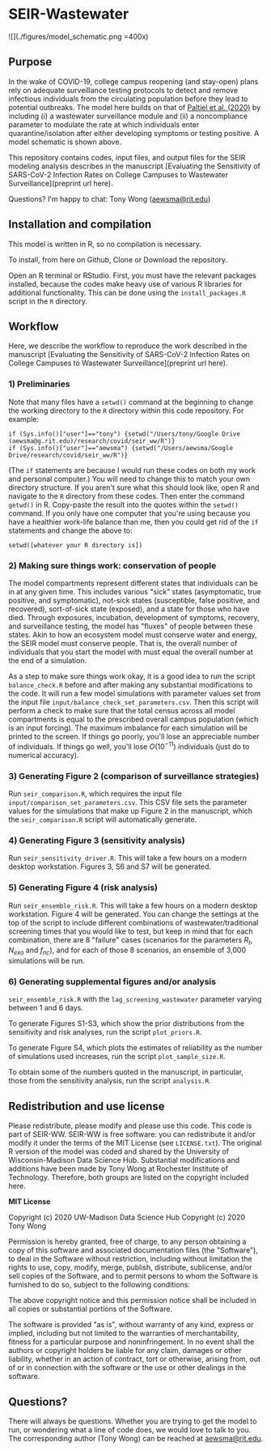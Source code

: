 # SEIR-Wastewater

![](./figures/model_schematic.png =400x)

## Purpose

In the wake of COVID-19, college campus reopening (and stay-open) plans rely on adequate surveillance testing
protocols to detect and remove infectious individuals from the circulating population before they lead to
potential outbreaks. The model here builds on that of [Paltiel et al.
(2020)](https://jamanetwork.com/journals/jamanetworkopen/fullarticle/2768923) by including (i) a wastewater
surveillance module and (ii) a noncompliance parameter to modulate the rate at which individuals enter
quarantine/isolation after either developing symptoms or testing positive. A model schematic is shown above.

This repository contains codes, input files, and output files for the SEIR modeling analysis describes in the manuscript [Evaluating the Sensitivity of SARS-CoV-2 Infection Rates on College Campuses to Wastewater Surveillance](preprint url here).

Questions? I'm happy to chat: Tony Wong (aewsma@rit.edu)

## Installation and compilation

This model is written in R, so no compilation is necessary.

To install, from here on Github, Clone or Download the repository.

Open an R terminal or RStudio. First, you must have the relevant packages installed, because the codes make heavy use of various R libraries for additional functionality. This can be done using the `install_packages.R` script in the `R` directory.

## Workflow

Here, we describe the workflow to reproduce the work described in the manuscript [Evaluating the Sensitivity of SARS-CoV-2 Infection Rates on College Campuses to Wastewater Surveillance](preprint url here).

### 1) Preliminaries

Note that many files have a `setwd()` command at the beginning to change the working directory to the `R` directory within this code repository. For example:
```
if (Sys.info()["user"]=="tony") {setwd("/Users/tony/Google Drive (aewsma@g.rit.edu)/research/covid/seir_ww/R")}
if (Sys.info()["user"]=="aewsma") {setwd("/Users/aewsma/Google Drive/research/covid/seir_ww/R")}
```
(The `if` statements are because I would run these codes on both my work and personal computer.) You will need to change this to match your own directory structure. If you aren't sure what this should look like, open R and navigate to the `R` directory from these codes. Then enter the command `getwd()` in R. Copy-paste the result into the quotes within the `setwd()` command. If you only have one computer that you're using because you have a healthier work-life balance than me, then you could get rid of the `if` statements and change the above to:
```
setwd([whatever your R directory is])
```

### 2) Making sure things work: conservation of people

The model compartments represent different states that individuals can be in at any given time. This includes various "sick" states (asymptomatic, true positive, and symptomatic), not-sick states (susceptible, false positive, and recovered), sort-of-sick state (exposed), and a state for those who have died. Through exposures, incubation, development of symptoms, recovery, and surveillance testing, the model has "fluxes" of people between these states. Akin to how an ecosystem model must conserve water and energy, the SEIR model must conserve people. That is, the overall number of individuals that you start the model with must equal the overall number at the end of a simulation.

As a step to make sure things work okay, it is a good idea to run the script `balance_check.R` before and after making any substantial modifications to the code. It will run a few model simulations with parameter values set from the input file `input/balance_check_set_parameters.csv`. Then this script will perform a check to make sure that the total census across all model compartments is equal to the prescribed overall campus population (which is an input forcing). The maximum imbalance for each simulation will be printed to the screen. If things go poorly, you'll lose an appreciable number of individuals. If things go well, you'll lose $O(10^{-11})$ individuals (just do to numerical accuracy).

### 3) Generating Figure 2 (comparison of surveillance strategies)

Run `seir_comparison.R`, which requires the input file `input/comparison_set_parameters.csv`. This CSV file sets the parameter values for the simulations that make up Figure 2 in the manuscript, which the `seir_comparison.R` script will automatically generate.

### 4) Generating Figure 3 (sensitivity analysis)

Run `seir_sensitivity_driver.R`. This will take a few hours on a modern desktop workstation. Figures 3, S6 and S7 will be generated.

### 5) Generating Figure 4 (risk analysis)

Run `seir_ensemble_risk.R`. This will take a few hours on a modern desktop workstation. Figure 4 will be generated. You can change the settings at the top of the script to include different combinations of wastewater/traditional screening times that you would like to test, but keep in mind that for each combination, there are 8 "failure" cases (scenarios for the parameters $R_t$, $N_{exo}$ and $f_{nc}$), and for each of those 8 scenarios, an ensemble of 3,000 simulations will be run.

### 6) Generating supplemental figures and/or analysis

`seir_ensemble_risk.R` with the `lag_screening_wastewater` parameter varying between 1 and 6 days.

To generate Figures S1-S3, which show the prior distributions from the sensitivity and risk analyses, run the script `plot_priors.R`.

To generate Figure S4, which plots the estimates of reliability as the number of simulations used increases, run the script `plot_sample_size.R`.

To obtain some of the numbers quoted in the manuscript, in particular, those from the sensitivity analysis, run the script `analysis.R`.

## Redistribution and use license

Please redistribute, please modify and please use this code. This code is part of SEIR-WW. SEIR-WW is free software: you can redistribute it and/or modify it under the terms of the MIT License (see `LICENSE.txt`). The original R version of the model was coded and shared by the University of Wisconsin-Madison Data Science Hub. Substantial modifications and additions have been made by Tony Wong at Rochester Institute of Technology. Therefore, both groups are listed on the copyright included here.

**MIT License**

Copyright (c) 2020 UW-Madison Data Science Hub
Copyright (c) 2020 Tony Wong

Permission is hereby granted, free of charge, to any person obtaining a copy of this software and associated documentation files (the "Software"), to deal in the Software without restriction, including without limitation the rights to use, copy, modify, merge, publish, distribute, sublicense, and/or sell copies of the Software, and to permit persons to whom the Software is furnished to do so, subject to the following conditions:

The above copyright notice and this permission notice shall be included in all copies or substantial portions of the Software.

The software is provided "as is", without warranty of any kind, express or implied, including but not limited to the warranties of merchantability, fitness for a particular purpose and noninfringement. In no event shall the authors or copyright holders be liable for any claim, damages or other liability, whether in an action of contract, tort or otherwise, arising from, out of or in connection with the software or the use or other dealings in the software.

## Questions?

There will always be questions. Whether you are trying to get the model to run, or wondering what a line of code does, we would love to talk to you. The corresponding author (Tony Wong) can be reached at aewsma@rit.edu.
